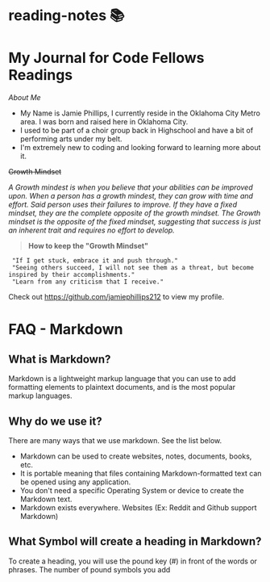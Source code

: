 # reading-notes 📚

# My Journal for Code Fellows Readings

*About Me*

- My Name is Jamie Phillips, I currently reside in the Oklahoma City Metro area. I was born and raised here in Oklahoma City.
- I used to be part of a choir group back in Highschool and have a bit of performing arts under my belt. 
- I'm extremely new to coding and looking forward to learning more about it. 




~~Growth Mindset~~

*A Growth mindest is when you believe that your abilities can be improved upon. When a person has a growth mindest, they can grow with time and effort. Said person uses their failures to improve. If they have a fixed mindset, they are the complete opposite of the growth mindset. The Growth mindset is the opposite of the fixed mindset, suggesting that success is just an inherent trait and requires no effort to develop.*


> **How to keep the "Growth Mindset"**

     "If I get stuck, embrace it and push through."
     "Seeing others succeed, I will not see them as a threat, but become inspired by their accomplishments."
     "Learn from any criticism that I receive."

Check out https://github.com/jamiephillips212 to view my profile.

# FAQ - Markdown
## What is Markdown? 
Markdown is a lightweight markup language that you can use to add formatting elements to plaintext documents, and is the most popular markup languages. 
## Why do we use it?
There are many ways that we use markdown. See the list below.
- Markdown can be used to create websites, notes, documents, books, etc.
- It is portable meaning that files containing Markdown-formatted text can be opened using any application.
- You don't need a specific Operating System or device to create the Markdown text.
- Markdown exists everywhere. Websites (Ex: Reddit and Github support Markdown)
## What Symbol will create a heading in Markdown? 
To create a heading, you will use the pound key (#) in front of the words or phrases. The number of pound symbols you add
